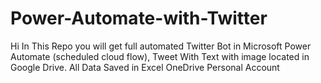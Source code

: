 # Power-Automate-with-Twitter
Hi In This Repo you will get full automated Twitter Bot in Microsoft Power Automate (scheduled cloud flow), Tweet With Text with image located in Google Drive. All Data Saved in Excel OneDrive Personal Account 


